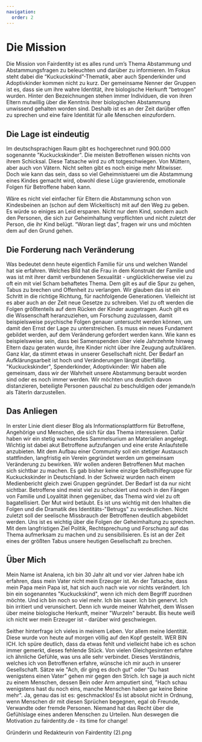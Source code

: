 ```yaml
---
navigation: 
  order: 2
---
```


# Die Mission
Die Mission von Fairdentity ist es alles rund um’s Thema Abstammung und Abstammungsfragen zu beleuchten und darüber zu informieren. Im Fokus steht dabei die “Kuckuckskind”-Thematik, aber auch Spenderkinder und Adoptivkinder kommen nicht zu kurz.
Der gemeinsame Nenner der Gruppen ist es, dass sie um ihre wahre Identität, ihre biologische Herkunft “betrogen” wurden. Hinter den Bezeichnungen stehen immer Individuen, die von ihren Eltern mutwillig über die Kenntnis ihrer biologischen Abstammung unwissend gehalten worden sind. Deshalb ist es an der Zeit darüber offen zu sprechen und eine faire Identität für alle Menschen einzufordern.

## Die Lage ist eindeutig
Im deutschsprachigen Raum gibt es hochgerechnet rund 900.000 sogenannte "Kuckuckskinder". Die meisten Betroffenen wissen nichts von ihrem Schicksal. Diese Tatsache wird zu oft totgeschwiegen. Von Müttern, aber auch von Vätern. Nicht selten gibt es noch einige mehr Mitwisser. Doch wie kann das sein, dass so viel Geheimnistuerei um die Abstammung eines Kindes gemacht wird, obwohl diese Lüge gravierende, emotionale Folgen für Betroffene haben kann.

Wäre es nicht viel einfacher für Eltern die Abstammung schon von Kindesbeinen an (schon auf dem Wickeltisch) mit auf den Weg zu geben. Es würde so einiges an Leid ersparen. Nicht nur dem Kind, sondern auch den Personen, die sich zur Geheimhaltung verpflichten und nicht zuletzt der Person, die ihr Kind belügt.
“Woran liegt das”, fragen wir uns und möchten dem auf den Grund gehen.

## Die Forderung nach Veränderung
Was bedeutet denn heute eigentlich Familie für uns und welchen Wandel hat sie erfahren. Welches Bild hat die Frau in dem Konstrukt der Familie und was ist mit ihrer damit verbundenen Sexualität - unglücklicherweise viel zu oft ein mit viel Scham behaftetes Thema. Dem gilt es auf die Spur zu gehen, Tabus zu brechen und Offenheit zu verlangen. Wir glauben das ist ein Schritt in die richtige Richtung, für nachfolgende Generationen.
Vielleicht ist es aber auch an der Zeit neue Gesetze zu schreiben. Viel zu oft werden die Folgen größtenteils auf dem Rücken der Kinder ausgetragen. Auch gilt es die Wissenschaft heranzuziehen, um Forschung zuzulassen, damit beispielsweise psychische Folgen genauer untersucht werden können, um damit den Ernst der Lage zu unterstreichen. Es muss ein neues Fundament gebildet werden, auf dem Veränderung gefordert werden kann. Wie kann es beispielsweise sein, dass bei Samenspenden über viele Jahrzehnte hinweg Eltern dazu geraten wurde, ihre Kinder nicht über ihre Zeugung aufzuklären. Ganz klar, da stimmt etwas in unserer Gesellschaft nicht.
Der Bedarf an Aufklärungsarbeit ist hoch und Veränderungen längst überfällig. "Kuckuckskinder", Spenderkinder, Adoptivkinder: Wir haben alle gemeinsam, dass wir der Wahrheit unsere Abstammung beraubt worden sind oder es noch immer werden. Wir möchten uns deutlich davon distanzieren, beteiligte Personen pauschal zu beschuldigen oder jemande/n als TäterIn darzustellen.

## Das Anliegen
In erster Linie dient dieser Blog als Informationsplattform für Betroffene, Angehörige und Menschen, die sich für das Thema interessieren. Dafür haben wir ein stetig wachsendes Sammelsurium an Materialien angelegt. Wichtig ist dabei akut Betroffene aufzufangen und eine erste Anlaufstelle anzubieten. Mit dem Aufbau einer Community soll ein stetiger Austausch stattfinden, langfristig ein Verein gegründet werden um gemeinsam Veränderung zu bewirken. Wir wollen anderen Betroffenen Mut machen sich sichtbar zu machen. Es gab bisher keine einzige Selbsthilfegruppe für Kuckuckskinder in Deutschland. In der Schweiz wurden nach einem Medienbericht gleich zwei Gruppen gegründet. Der Bedarf ist da nur nicht sichtbar. Betroffene sind meist viel zu schockiert und noch in den Fängen von Familie und Loyalität ihnen gegenüber, das Thema wird viel zu oft bagatellisiert. Der Mut wird betäubt.
Es ist uns wichtig mit den Inhalten die Folgen und die Dramatik des Identitäts-"Betrugs" zu verdeutlichen. Nicht zuletzt soll der seelische Missbrauch der Betroffenen deutlich abgebildet werden. Uns ist es wichtig über die Folgen der Geheimhaltung zu sprechen. Mit dem langfristigen Ziel Politik, Rechtsprechung und Forschung auf das Thema aufmerksam zu machen und zu sensibilisieren. Es ist an der Zeit eines der größten Tabus unsere heutigen Gesellschaft zu brechen.

## Über Mich
Mein Name ist Analena, ich bin 30 Jahr alt und vor vier Jahren habe ich erfahren, dass mein Vater nicht mein Erzeuger ist. An der Tatsache, dass mein Papa mein Papa ist, hat sich auch nach wie vor nichts verändert. Ich bin ein sogenanntes "Kuckuckskind", wenn ich mich dem Begriff zuordnen möchte. Und ich bin noch so viel mehr. Ich bin sauer. Ich bin genervt. Ich bin irritiert und verunsichert. Denn ich wurde meiner Wahrheit, dem Wissen über meine biologische Herkunft, meiner "Wurzeln" beraubt. Bis heute weiß ich nicht wer mein Erzeuger ist - darüber wird geschwiegen.

Seither hinterfrage ich vieles in meinem Leben. Vor allem meine Identität. Diese wurde von heute auf morgen völlig auf den Kopf gestellt. WER BIN ICH. Ich spüre deutlich, dass da etwas fehlt und vielleicht habe ich es schon immer gemerkt, dieses fehlende Stück. Von vielen Gleichgesinnten erfahre ich ähnliche Gefühle, was uns alle sehr verbindet. Dieses Verständnis, welches ich von Betroffenen erfahre, wünsche ich mir auch in unserer Gesellschaft. Sätze wie "Ach, dir ging es doch gut" oder "Du hast wenigstens einen Vater" gehen mir gegen den Strich. Ich sage ja auch nicht zu einem Menschen, dessen Bein oder Arm amputiert sind, "Hach schau wenigstens hast du noch eins, manche Menschen haben gar keine Beine mehr". Ja, genau das ist es: geschmacklos! Es ist absolut nicht in Ordnung, wenn Menschen dir mit diesen Sprüchen begegnen, egal ob Freunde, Verwandte oder fremde Personen. Niemand hat das Recht über die Gefühlslage eines anderen Menschen zu Urteilen.
Nun deswegen die Motivation zu fairdentity.de - its time for change!

Gründerin und Redakteurin von Fairdentity (2).png